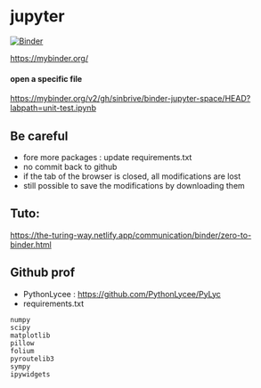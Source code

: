 # jupyter

[![Binder](https://mybinder.org/badge_logo.svg)](https://mybinder.org/v2/gh/binder-jupyter-space/jupyter/HEAD)

https://mybinder.org/

#### open a specific file
https://mybinder.org/v2/gh/sinbrive/binder-jupyter-space/HEAD?labpath=unit-test.ipynb

## Be careful
- fore more packages : update requirements.txt
- no commit back to github
- if the tab of the browser is closed, all modifications are lost
- still possible to save the modifications by downloading them

## Tuto:
https://the-turing-way.netlify.app/communication/binder/zero-to-binder.html

## Github prof 
- PythonLycee : https://github.com/PythonLycee/PyLyc
- requirements.txt
```
numpy
scipy
matplotlib
pillow
folium
pyroutelib3
sympy
ipywidgets
```

